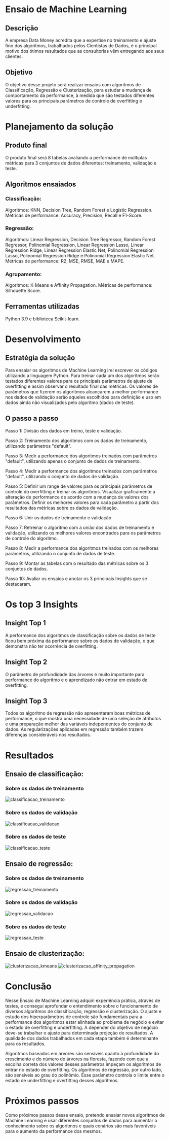 # Ensaio de Machine Learning
## Descrição
A empresa Data Money acredita que a expertise no treinamento e ajuste fino dos algoritmos, trabalhados pelos Cientistas de Dados, é o principal motivo dos ótimos resultados que as consultorias vêm entregando aos seus clientes.

## Objetivo
O objetivo desse projeto será realizar ensaios com algoritmos de Classificação, Regressão e Clusterização, para estudar a mudança de comportamento da performance, à medida que são testados diferentes valores para os principais parâmetros de controle de overfitting e underfitting.

# Planejamento da solução
## Produto final
O produto final será 8 tabelas avaliando a performance de múltiplas métricas para 3 conjuntos de dados diferentes: treinamento, validação e teste.

## Algoritmos ensaiados
### Classificação:
Algoritmos: KNN, Decision Tree, Random Forest e Logistic Regression.
Métricas de performance: Accuracy, Precision, Recall e F1-Score.

### Regressão:
Algoritmos: Linear Regression, Decision Tree Regressor, Random Forest Regressor, Polinomial Regression, Linear Regression Lasso, Linear Regression Ridge, Linear Regression Elastic Net, Polinomial Regression Lasso, Polinomial Regression Ridge e Polinomial Regression Elastic Net.
Métricas de performance: R2, MSE, RMSE, MAE e MAPE.

### Agrupamento:
Algoritmos: K-Means e Affinity Propagation.
Métricas de performance: Silhouette Score.

## Ferramentas utilizadas
Python 3.9 e biblioteca Scikit-learn.

# Desenvolvimento
## Estratégia da solução
Para ensaiar os algoritmos de Machine Learning irei escrever os códigos utilizando a linguagem Python. Para treinar cada um dos algoritmos serão testados diferentes valores para os principais parâmetros de ajuste de overfitting e assim observar o resultado final das métricas. Os valores de parâmetros que fizerem os algoritmos alcançarem a melhor performance nos dados de validação serão aqueles escolhidos para definição e uso em dados ainda não visualizados pelo algoritmo (dados de teste).

## O passo a passo
Passo 1: Divisão dos dados em treino, teste e validação.

Passo 2: Treinamento dos algoritmos com os dados de treinamento, utilizando parâmetros "default".

Passo 3: Medir a performance dos algoritmos treinados com parâmetros "default", utilizando apenas o conjunto de dados de treinamento.

Passo 4: Medir a performance dos algoritmos treinados com parâmetros "default", utilizando o conjunto de dados de validação.

Passo 5: Definir um range de valores para os principais parâmetros de controle do overfitting e treinar os algoritmos. Visualizar graficamente a alteração de performance de acordo com a
mudança de valores dos parâmetros. Definir os melhores valores para cada parâmetro a partir dos resultados das métricas sobre os dados de validação.

Passo 6: Unir os dados de treinamento e validação

Passo 7: Retreinar o algoritmo com a união dos dados de treinamento e validação, utilizando os melhores valores encontrados para os parâmetros de controle do algoritmo.

Passo 8: Medir a performance dos algoritmos treinados com os melhores parâmetros, utilizando o conjunto de dados de teste.

Passo 9: Montar as tabelas com o resultado das métricas sobre os 3 conjuntos de dados.

Passo 10: Avaliar os ensaios e anotar os 3 principais Insights que se destacaram.


# Os top 3 Insights
## Insight Top 1
A performance dos algoritmos de classificação sobre os dados de teste ficou bem próxima da performance sobre os dados de validação, o que demonstra não ter ocorrência de overfitting.
## Insight Top 2
O parâmetro de profundidade das árvores é muito importante para performance do algoritmo e o aprendizado não entrar em estado de overfitting.
## Insight Top 3
Todos os algoritmo de regressão não apresentaram boas métricas de performance, o que mostra uma necessidade de uma seleção de atributos e uma preparação melhor das variáveis independentes do conjunto de dados. As regularizações aplicadas em regressão também trazem diferenças consideráveis nos resultados.

# Resultados
## Ensaio de classificação:
### Sobre os dados de treinamento
![classificacao_treinamento](img/class_train.PNG)

### Sobre os dados de validação
![classificacao_validacao](img/class_val.PNG)

### Sobre os dados de teste
![classificacao_teste]( img/class_test.PNG)
## Ensaio de regressão:
### Sobre os dados de treinamento
![regressao_treinamento]( img/reg_train.PNG)
### Sobre os dados de validação
![regressao_validacao]( img/reg_val.PNG)
### Sobre os dados de teste
![regressao_teste]( img/reg_test.PNG)
## Ensaio de clusterização:
![clusterizacao_kmeans]( img/cluster_km.PNG)
![clusterizacao_affinity_propagation]( img/cluster_ap.PNG)

# Conclusão
Nesse Ensaio de Machine Learning adquiri experiência prática, através de testes, e consegui aprofundar o entendimento sobre o funcionamento de diversos algoritmos de classificação, regressão e clusterização. O ajuste e estudo dos hiperparâmetros de controle são fundamentais para a performance dos algoritmos estar alinhada ao problema de negócio e evitar o estado de overfitting e underfitting. A depender do objetivo de negócio deve-se trabalhar o ajuste para determinada projeção de resultados. A qualidade dos dados trabalhados em cada etapa também é determinante para os resultados.

Algoritmos baseados em árvores são sensíveis quanto à profundidade do crescimento e do número de árvores na floresta, fazendo com que a
escolha correta dos valores desses parâmetros impeçam os algoritmos de entrar no estado de overfitting.
Os algoritmos de regressão, por outro lado, são sensíveis ao grau do polinômio. Esse parâmetro controla o limite entre o estado de underfitting e overfitting desses algoritmos.

# Próximos passos
Como próximos passos desse ensaio, pretendo ensaiar novos algoritmos de Machine Learning e usar diferentes conjuntos de dados para aumentar o conhecimento sobre os algoritmos e quais cenários são mais favoráveis para o aumento da performance dos mesmos.
